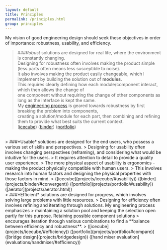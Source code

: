 ```yaml
---
layout: default
title: Principles
permalink: /principles.html
group: principles
---
```


<div class="text-block">
<p>
	My vision of good engineering design should seek these objectives in order of importance: 
	robustness, usability, and efficiency.  
</p>
</div>

> ###*Robust* solutions are designed for real life, where the environment is constantly changing.  
> Designing for robustness often involves making the product simple (less parts often means less susceptible to noise).  
> It also involves making the product easily changeable, which I implement by building the solution out of **modules**.  
> This requires clearly defining how each module/component interact, which then allows the change of  
> one component without requiring the change of other components as long as the interface is kept the same.  
> My [engineering process](/process.html) is geared towards robustness by first breaking the problem into components,  
> creating a solution/module for each part, then combining and refining them to provide what best suits the current context.  
> ([icecube](projects/icecube/#robustness)) ([binder](projects/binder/#divergent)) ([portfolio](projects/portfoio/#pool))  
<br>
> ###*Usable* solutions are designed for the end users, who possess a various set of skills and perspectives.  
> Designing for usability often involves changing perspectives (reframing), and considering what would be intuitive for the users.  
> It requires attention to detail to provide a quality user experience.  
> The more physical aspect of usability is ergonomics - making the product physically compatible with human users.  
> This involves research into human factors and designing the physical properties with those factors in mind.  
> ([icecube](projects/icecube/#usability)) ([binder](projects/binder/#convergent)) ([portfolio](projects/portfolio/#usability)) ([aerator](projects/aerator.html))  
<br>
> ###*Efficient* solutions are designed for progress, which involves solving large problems with little resources.  
> Designing for efficiency often involves refining and iterating through solutions. My engineering process emphasizes  
> maintaining a solution pool and keeping the selection open partly for this purpose. Retaining possible component solutions  
> encourages iteration through various combinations to find a **balance between efficiency and robustness**.  
> ([icecube](projects/icecube/#efficiency)) ([portfolio](projects/portfolio/#compare)) ([bridge design](projects/bridgedesign)) ([hand mixer evaluation](evaluations/handmixer/#efficiency))
<br>
<br>
<br>
<br>
<br>